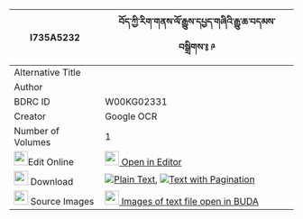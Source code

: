 |I735A5232|བོད་ཀྱི་རིག་གནས་ལོ་རྒྱུས་དཔྱད་གཞིའི་རྒྱུ་ཆ་བདམས་བསྒྲིགས་༔ ༩ 
| --- | --- 
|Alternative Title |
|Author | 
|BDRC ID | W00KG02331
|Creator | Google OCR
|Number of Volumes| 1
|<img width="25" src="https://img.icons8.com/color/25/000000/edit-property.png">Edit Online| [<img width="25" src="https://avatars.githubusercontent.com/u/45091458?s=200&v=4"> Open in Editor](http://editor.openpecha.org/I735A5232)
|<img width="25" src="https://img.icons8.com/fluent/48/000000/download-2.png"/>  Download | [![](https://img.icons8.com/color/20/000000/txt.png)Plain Text](https://github.com/Openpecha/I735A5232/releases/download/v1/bo_kyi_rikne_logyu_cheshyi_i_g_plain_I735A5232.zip), [![](https://img.icons8.com/color/20/000000/txt.png)Text with Pagination](https://github.com/Openpecha/I735A5232/releases/download/v1/bo_kyi_rikne_logyu_cheshyi_i_g_pages_I735A5232.zip)
|<img width="25" src="https://img.icons8.com/plasticine/100/000000/pictures-folder.png"/>  Source Images | [<img width="25" src="https://library.bdrc.io/icons/BUDA-small.svg"> Images of text file open in BUDA](https://library.bdrc.io/show/bdr:W00KG02331)